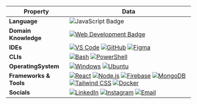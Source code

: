 
| Property             | Data                                                                                                                                                                                                                                                                                                                                                                                                                                                                                                                                                                                                                                                                                                                                                                                                                                                                                                                                                                                                                                                                                                                                                                                                                                                                                                                                                                                                                                                                                                                                                                                                                                                                                                                                                                                   |
|----------------------|------------------------------------------------------------------------------------------------------------------------------------------------------------------------------------------------------------------------------------------------------------------------------------------------------------------------------------------------------------------------------------------------------------------------------------------------------------------------------------------------------------------------------------------------------------------------------------------------------------------------------------------------------------------------------------------------------------------------------------------------------------------------------------------------------------------------------------------------------------------------------------------------------------------------------------------------------------------------------------------------------------------------------------------------------------------------------------------------------------------------------------------------------------------------------------------------------------------------------------------------------------------------------------------------------------------------------------------------------------------------------------------------------------------------------------------------------------------------------------------------------------------------------------------------------------------------------------------------------------------------------------------------------------------------------------------------------------------------------------------------------------------------------------------------------------------------------------------------|
| **Language**       | ![JavaScript Badge](https://img.shields.io/badge/-JavaScript-F7DF1E?style=flat&logo=javascript&logoColor=black) |
| **Domain Knowledge**      | [![Web Development Badge](https://img.shields.io/badge/-Web%20Development-blue?style=flat&logo=html5&logoColor=white)](#) |
| **IDEs**      | [![VS Code](https://img.shields.io/badge/-VS%20Code-007ACC?logo=visual-studio-code&logoColor=white)](https://code.visualstudio.com/) [![GitHub](https://img.shields.io/badge/-GitHub-black?logo=github)](https://github.com/) [![Figma](https://img.shields.io/badge/-Figma-F24E1E?logo=figma&logoColor=white)](https://www.figma.com/) |
| **CLIs**      | [![Bash](https://img.shields.io/badge/-Bash-black?logo=gnu-bash)](https://www.gnu.org/software/bash/) [![PowerShell](https://img.shields.io/badge/-PowerShell-blue?logo=powershell)](https://docs.microsoft.com/en-us/powershell/) |
| **OperatingSystem**      | [![Windows](https://img.shields.io/badge/-Windows-0078D6?logo=windows&logoColor=white)](https://www.microsoft.com/en-us/windows) [![Ubuntu](https://img.shields.io/badge/-Ubuntu-E95420?logo=ubuntu&logoColor=white)](https://ubuntu.com/) |
| **Frameworks & Tools**      | [![React](https://img.shields.io/badge/-React-blue?style=flat&logo=react&logoColor=white)](https://reactjs.org/) [![Node.js](https://img.shields.io/badge/-Node.js-339933?style=flat&logo=node.js&logoColor=white)](https://nodejs.org/) [![Firebase](https://img.shields.io/badge/-Firebase-yellow?logo=firebase)](https://firebase.google.com/) [![MongoDB](https://img.shields.io/badge/-MongoDB-green?logo=mongodb)](https://www.mongodb.com/) [![Tailwind CSS](https://img.shields.io/badge/-Tailwind%20CSS-06B6D4?style=flat&logo=tailwindcss&logoColor=white)](https://tailwindcss.com/) [![Docker](https://img.shields.io/badge/-Docker-blue?logo=docker)](https://www.docker.com/) |
| **Socials**      | [![LinkedIn](https://img.shields.io/badge/-LinkedIn-blue?style=flat&logo=LinkedIn&logoColor=white)](https://www.linkedin.com/in/mamun-miah-seo-expert/) [![Instagram](https://img.shields.io/badge/-Instagram-E4405F?style=flat&logo=Instagram&logoColor=white)](https://www.instagram.com/mamun.miah.seoexpert/) [![Email](https://img.shields.io/badge/Email-mamun.miah.dev@gmail.com-red?style=flat&logo=gmail&logoColor=white)](mailto:mamun.miah.dev@gmail.com) |


